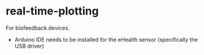 real-time-plotting
==================

For biofeedback devices.


* Arduino IDE needs to be installed for the eHealth sensor
  (specifically the USB driver)

